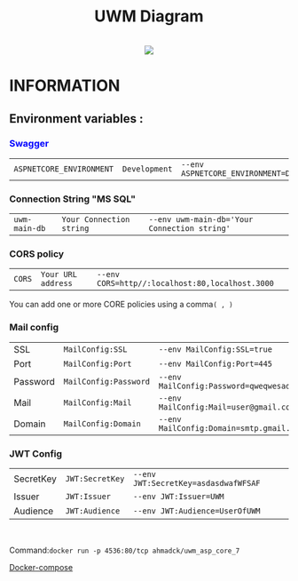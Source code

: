 <div id="header" align="center">
  <h1>UWM Diagram</h1>
</div>
    <br/>
<div id="header" align="center">
  <img src="https://user-images.githubusercontent.com/48823161/209620578-40e4db12-b1fd-40ab-89fe-551f03e32008.png" />
</div>
<h1>INFORMATION</h1>
<h2>Environment variables : </h2>
<h3 style="color:blue;">Swagger </h3>
<table>
  <tr>
    <td><code>ASPNETCORE_ENVIRONMENT</code></td>
    <td><code>Development</code></td>
    <td><code>--env ASPNETCORE_ENVIRONMENT=Development</code></td>
  </tr>
</table>

<h3>Connection String  "MS SQL" </h3>
<table>
  <tr>
    <td><code>uwm-main-db</code></td>
    <td><code>Your Connection string</code></td>
    <td><code>--env uwm-main-db='Your Connection string' </code></td>
  </tr>
</table>

<h3>CORS policy </h3>
<table>
  <tr>
    <td><code>CORS</code></td>
    <td><code>Your URL address</code></td>
    <td><code>--env CORS=http//:localhost:80,localhost.3000</code></td>
  </tr>
</table>
<p>You can add one or more CORE policies using a comma<code>( , )</code></p>
<h3>Mail config </h3>
<table>
  <tr>
    <td>SSL</td>
    <td><code>MailConfig:SSL</code></td>
    <td><code>--env MailConfig:SSL=true</code></td>
  </tr>
  <tr>
    <td>Port</td>
    <td><code>MailConfig:Port</code></td>
    <td><code>--env MailConfig:Port=445</code></td>
  </tr>
  <tr>
    <td>Password</td>
    <td><code>MailConfig:Password</code></td>
    <td><code>--env MailConfig:Password=qweqwesad@wW</code></td>
  </tr>
  <tr>
    <td>Mail</td>
    <td><code>MailConfig:Mail</code></td>
    <td><code>--env MailConfig:Mail=user@gmail.com</code></td>
  </tr>
  <tr>
   <td>Domain</td>
    <td><code>MailConfig:Domain</code></td>
    <td><code>--env MailConfig:Domain=smtp.gmail.com</code></td>
  </tr>
</table>
<h3>JWT Config</h3>
<table>
  <tr>
    <td>SecretKey</td>
    <td><code>JWT:SecretKey</code></td>
    <td><code>--env JWT:SecretKey=asdasdwafWFSAF </code></td>
  </tr>
 <tr>
   <td>Issuer</td>
    <td><code>JWT:Issuer</code></td>
    <td><code>--env JWT:Issuer=UWM </code></td>
  </tr>
 <tr>
    <td>Audience</td>
    <td><code>JWT:Audience</code></td>
    <td><code>--env JWT:Audience=UserOfUWM </code></td>
  </tr>
</table>
<br>
<p>Command:<code>docker run -p 4536:80/tcp ahmadck/uwm_asp_core_7</code>
<p><a href="https://github.com/ZLUKADARK/UWM/blob/master/Docker-compose.yml">Docker-compose</a>

